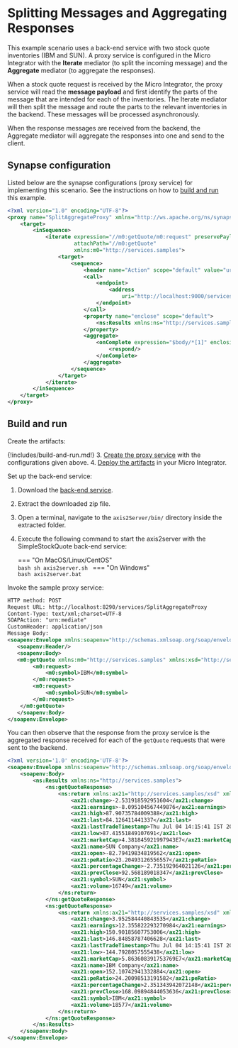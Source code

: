 # Splitting Messages and Aggregating Responses

This example scenario uses a back-end service with two stock quote inventories (IBM and SUN). A proxy service is configured in the Micro Integrator with the **Iterate** mediator (to split the incoming message) and the **Aggregate** mediator (to aggregate the responses).

When a stock quote request is received by the Micro Integrator, the proxy service will read the **message payload** and first identify the parts of the message that are intended for each of the inventories. The Iterate mediator will then split the message and route the parts to the relevant inventories in the backend. These messages will be processed asynchronously. 

When the response messages are received from the backend, the Aggregate mediator will aggregate the responses into one and send to the client.

## Synapse configuration
    
Listed below are the synapse configurations (proxy service) for implementing this scenario. See the instructions on how to [build and run](#build-and-run) this example.

```xml
<?xml version="1.0" encoding="UTF-8"?>
<proxy name="SplitAggregateProxy" xmlns="http://ws.apache.org/ns/synapse" transports="https http" startOnLoad="true" trace="disable">
    <target>
        <inSequence>
            <iterate expression="//m0:getQuote/m0:request" preservePayload="true"
                     attachPath="//m0:getQuote"
                     xmlns:m0="http://services.samples">
                <target>
                    <sequence>
                        <header name="Action" scope="default" value="urn:getQuote"/>
                        <call>
                            <endpoint>
                                <address
                                    uri="http://localhost:9000/services/SimpleStockQuoteService"/>
                            </endpoint>
                        </call>
                        <property name="enclose" scope="default">
                            <ns:Results xmlns:ns="http://services.samples" />
                        </property>
                        <aggregate>
                            <onComplete expression="$body/*[1]" enclosingElementProperty="enclose">
                                <respond/>
                            </onComplete>
                        </aggregate>
                    </sequence>
                </target>
            </iterate>
        </inSequence>
    </target>
</proxy>
```

## Build and run

Create the artifacts:

{!includes/build-and-run.md!}
3. [Create the proxy service]({{base_path}}/develop/creating-artifacts/creating-a-proxy-service) with the configurations given above.
4. [Deploy the artifacts]({{base_path}}/develop/deploy-artifacts) in your Micro Integrator.

Set up the back-end service:

1. Download the [back-end service](https://github.com/wso2-docs/WSO2_EI/blob/master/Back-End-Service/axis2Server.zip).
2. Extract the downloaded zip file.
3. Open a terminal, navigate to the `axis2Server/bin/` directory inside the extracted folder.
4. Execute the following command to start the axis2server with the SimpleStockQuote back-end service:

    === "On MacOS/Linux/CentOS"   
        ```bash
        sh axis2server.sh
        ```
    === "On Windows"              
        ```bash
        axis2server.bat
        ```

Invoke the sample proxy service:

```xml
HTTP method: POST 
Request URL: http://localhost:8290/services/SplitAggregateProxy
Content-Type: text/xml;charset=UTF-8
SOAPAction: "urn:mediate"
CustomHeader: application/json
Message Body:
<soapenv:Envelope xmlns:soapenv="http://schemas.xmlsoap.org/soap/envelope/">
   <soapenv:Header/>
   <soapenv:Body>
   <m0:getQuote xmlns:m0="http://services.samples" xmlns:xsd="http://services.samples/xsd">
        <m0:request>
            <m0:symbol>IBM</m0:symbol>
        </m0:request>
        <m0:request>
            <m0:symbol>SUN</m0:symbol>
        </m0:request>
    </m0:getQuote>
   </soapenv:Body>
</soapenv:Envelope>
```

You can then observe that the response from the proxy service is the aggregated response received for each of the `getQuote` requests that were sent to the backend.

```xml
<?xml version='1.0' encoding='UTF-8'?>
<soapenv:Envelope xmlns:soapenv="http://schemas.xmlsoap.org/soap/envelope/">
    <soapenv:Body>
        <ns:Results xmlns:ns="http://services.samples">
            <ns:getQuoteResponse>
                <ns:return xmlns:ax21="http://services.samples/xsd" xmlns:xsi="http://www.w3.org/2001/XMLSchema-instance" xsi:type="ax21:GetQuoteResponse">
                    <ax21:change>-2.531918592951604</ax21:change>
                    <ax21:earnings>-8.095104567449876</ax21:earnings>
                    <ax21:high>87.90735784009388</ax21:high>
                    <ax21:last>84.126411441337</ax21:last>
                    <ax21:lastTradeTimestamp>Thu Jul 04 14:15:41 IST 2024</ax21:lastTradeTimestamp>
                    <ax21:low>87.41551849107691</ax21:low>
                    <ax21:marketCap>4.381845921997943E7</ax21:marketCap>
                    <ax21:name>SUN Company</ax21:name>
                    <ax21:open>-82.79419834819562</ax21:open>
                    <ax21:peRatio>23.20493126556557</ax21:peRatio>
                    <ax21:percentageChange>-2.735192964021126</ax21:percentageChange>
                    <ax21:prevClose>92.568189018347</ax21:prevClose>
                    <ax21:symbol>SUN</ax21:symbol>
                    <ax21:volume>16749</ax21:volume>
                </ns:return>
            </ns:getQuoteResponse>
            <ns:getQuoteResponse>
                <ns:return xmlns:ax21="http://services.samples/xsd" xmlns:xsi="http://www.w3.org/2001/XMLSchema-instance" xsi:type="ax21:GetQuoteResponse">
                    <ax21:change>3.952584440843535</ax21:change>
                    <ax21:earnings>12.355822293270984</ax21:earnings>
                    <ax21:high>150.90185607753006</ax21:high>
                    <ax21:last>146.84858787406628</ax21:last>
                    <ax21:lastTradeTimestamp>Thu Jul 04 14:15:41 IST 2024</ax21:lastTradeTimestamp>
                    <ax21:low>-144.7928057555438</ax21:low>
                    <ax21:marketCap>5.863608391753769E7</ax21:marketCap>
                    <ax21:name>IBM Company</ax21:name>
                    <ax21:open>152.10742941332884</ax21:open>
                    <ax21:peRatio>24.20098513191582</ax21:peRatio>
                    <ax21:percentageChange>2.351343942072148</ax21:percentageChange>
                    <ax21:prevClose>168.09894844053636</ax21:prevClose>
                    <ax21:symbol>IBM</ax21:symbol>
                    <ax21:volume>18577</ax21:volume>
                </ns:return>
            </ns:getQuoteResponse>
        </ns:Results>
    </soapenv:Body>
</soapenv:Envelope>
```
